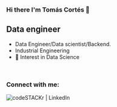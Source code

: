 ### Hi there I'm Tomás Cortés 👋

## Data engineer

- Data Engineer/Data scientist/Backend.
- Industrial Engineering
- 🤔 Interest in Data Science
<br />

<!--
- 👯 I’m looking to collaborate on ...
- 🤔 I’m looking for help with ...
- 💬 Ask me about ...
- 📫 How to reach me: ...
- 😄 Pronouns: ...
- ⚡ Fun fact: ...
-->

### Connect with me:

<!-- [<img align="left" alt="codeSTACKr.com" width="22px" src="https://raw.githubusercontent.com/iconic/open-iconic/master/svg/globe.svg" />][website]
[<img align="left" alt="codeSTACKr | YouTube" width="22px" src="https://cdn.jsdelivr.net/npm/simple-icons@v3/icons/youtube.svg" />][youtube]
-->
<!-- 
[<img align="left" alt="codeSTACKr | Telegram" src="https://img.shields.io/badge/Telegram-2CA5E0?style=for-the-badge&logo=telegram&logoColor=white" />][telegram]
-->
[<img align="left" alt="codeSTACKr | LinkedIn" src="https://img.shields.io/badge/LinkedIn-0077B5?style=for-the-badge&logo=linkedin&logoColor=white" />][linkedin]

<br />


<!--
[![Top Langs](https://github-readme-stats.vercel.app/api/top-langs/?username=tomascortes&count_private=true&show_icons=true&langs_count=8&layout=compact&custom_title=Top%20Langs&theme=tokyonight)](https://github.com/anuraghazra/github-readme-stats)

[![Anurag's github stats](https://github-readme-stats.vercel.app/api?username=tomascortes&count_private=true&show_icons=true&theme=onedark&&include_all_commits=true)](https://github.com/anuraghazra/github-readme-stats)
[![Readme Card](https://github-readme-stats.vercel.app/api/pin/?username=tomascortes&repo=Migrations-Associations&theme=tokyonight)](https://github.com/tomascortes/Migrations-Associations)
[![Readme Card](https://github-readme-stats.vercel.app/api/pin/?username=tomascortes&repo=Data-Structures-And-Algorithms&theme=tokyonight)](https://github.com/tomascortes/Data-Structures-And-Algorithms)
<br />
[![Readme Card](https://github-readme-stats.vercel.app/api/pin/?username=tomascortes&repo=bookkers-frontend&theme=tokyonight)](https://github.com/tomascortes/bookkers-frontend)
[![Readme Card](https://github-readme-stats.vercel.app/api/pin/?username=tomascortes&repo=bookkers-backend&theme=tokyonight)](https://github.com/tomascortes/bookkers-backend)
<br />

-->


<!-- 
[website]: https://codeSTACKr.com
[course]: http://vsCodeHero.com
[youtube]: https://youtube.com/codeSTACKr -->
<!-- 
[telegram]: https://t.me//
-->
[linkedin]: [https://www.linkedin.com/](https://www.linkedin.com/in/tomas-cortes-de-la-fuente-8288191b1/)
